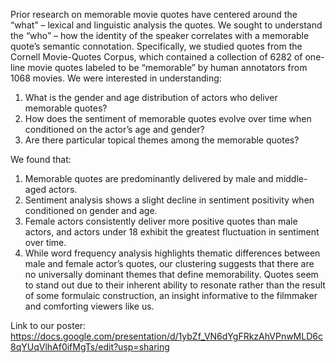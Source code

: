 Prior research on memorable movie quotes have centered around the “what” – lexical and linguistic analysis the quotes. We sought to understand the “who” – how the identity of the speaker correlates with a memorable quote’s semantic connotation. Specifically, we studied quotes from the Cornell Movie-Quotes Corpus, which contained a collection of 6282 of one-line movie quotes labeled to be “memorable” by human annotators from 1068 movies. We were interested in understanding: 
1) What is the gender and age distribution of actors who deliver memorable quotes? 
2) How does the sentiment of memorable quotes evolve over time when conditioned on the actor’s age and gender?
3) Are there particular topical themes among the memorable quotes?

We found that: 
1) Memorable quotes are predominantly delivered by male and middle-aged actors.
2) Sentiment analysis shows a slight decline in sentiment positivity when conditioned on gender and age.
3) Female actors consistently deliver more positive quotes than male actors, and actors under 18 exhibit the greatest fluctuation in sentiment over time.
4) While word frequency analysis highlights thematic differences between male and female actor’s quotes, our clustering suggests that there are no universally dominant themes that define memorability. Quotes seem to stand out due to their inherent ability to resonate rather than the result of some formulaic construction, an insight informative to the filmmaker and comforting viewers like us.

Link to our poster: https://docs.google.com/presentation/d/1ybZf_VN6dYgFRkzAhVPnwMLD6c8qYUqVlhAf0ifMgTs/edit?usp=sharing 



